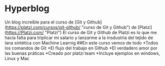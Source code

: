 # Hyperblog
Un blog increíble para el curso de [Git y Github]  (https://platzi.com/cursos/git-github/ "curso de Git y Github") de [Platzi] (https://Platzi.com/ "Platzi")
El curso  de Git y Github de Platzi es  lo que me hacia falta para triplicar  mi salario y lanzarme a la insdustria  del tejido  de lana sintética  con Machine Learnig 
##En este curso vemos de todo 
*Todos los comandos de Git
*El flujo del trabajo en Github
*El verdadero amor por las buenas práticas 
*Creado por platzi team 
*Incluye ejemplos en windows, Linux y Mac